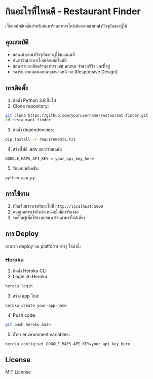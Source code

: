 # กินอะไรที่ไหนดี - Restaurant Finder

เว็บแอปพลิเคชันสำหรับค้นหาร้านอาหารใกล้เคียงตามตำแหน่งปัจจุบันของผู้ใช้

## คุณสมบัติ
- แสดงตำแหน่งปัจจุบันของผู้ใช้บนแผนที่
- ค้นหาร้านอาหารใกล้เคียงอัตโนมัติ
- แสดงรายละเอียดร้านอาหาร เช่น คะแนน จำนวนรีวิว และที่อยู่
- รองรับการแสดงผลบนทุกขนาดหน้าจอ (Responsive Design)

## การติดตั้ง

1. ติดตั้ง Python 3.8 ขึ้นไป
2. Clone repository:
```bash
git clone https://github.com/yourusername/restaurant-finder.git
cd restaurant-finder
```

3. ติดตั้ง dependencies:
```bash
pip install -r requirements.txt
```

4. สร้างไฟล์ .env และกำหนดค่า:
```
GOOGLE_MAPS_API_KEY = your_api_key_here
```

5. รันแอปพลิเคชัน:
```bash
python app.py
```

## การใช้งาน
1. เปิดเว็บบราวเซอร์และไปที่ `http://localhost:5000`
2. อนุญาตการเข้าถึงตำแหน่งเมื่อมีการร้องขอ
3. รอสักครู่เพื่อให้ระบบค้นหาร้านอาหารใกล้เคียง

## การ Deploy
สามารถ deploy บน platform ต่างๆ ได้ดังนี้:

### Heroku
1. ติดตั้ง Heroku CLI
2. Login เข้า Heroku:
```bash
heroku login
```
3. สร้าง app ใหม่:
```bash
heroku create your-app-name
```
4. Push code:
```bash
git push heroku main
```
5. ตั้งค่า environment variables:
```bash
heroku config:set GOOGLE_MAPS_API_KEY=your_api_key_here
```

## License
MIT License 